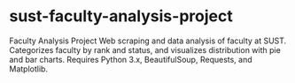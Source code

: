 # sust-faculty-analysis-project
Faculty Analysis Project Web scraping and data analysis of faculty at SUST. Categorizes faculty by rank and status, and visualizes distribution with pie and bar charts. Requires Python 3.x, BeautifulSoup, Requests, and Matplotlib.
